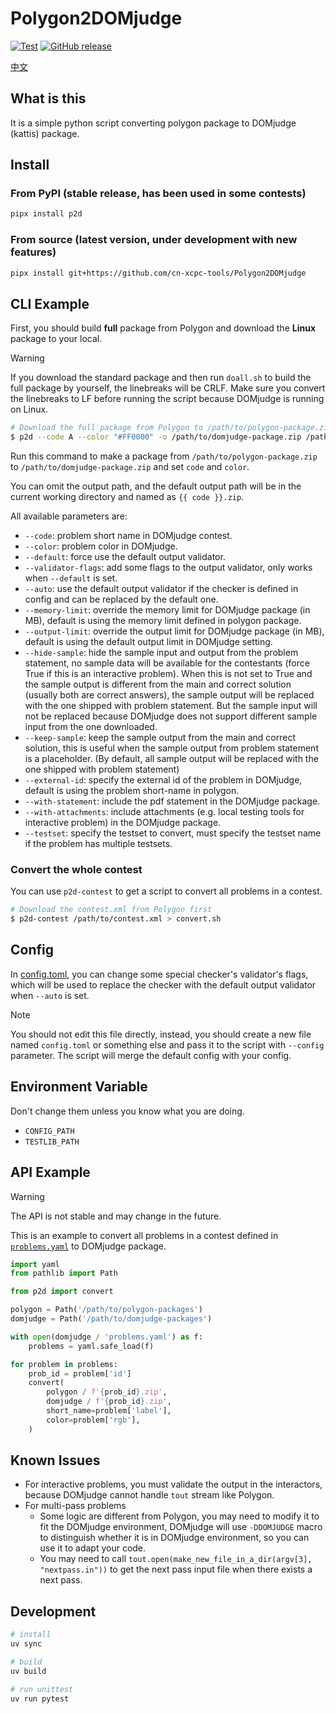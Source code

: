 # Polygon2DOMjudge

[![Test][gh-test-badge]][gh-test]
[![GitHub release][gh-release-badge]][gh-release]

[中文](README.cn.md)

## What is this

It is a simple python script converting polygon package to DOMjudge (kattis) package.

## Install

### From PyPI (stable release, has been used in some contests)

```bash
pipx install p2d
```

### From source (latest version, under development with new features)

```bash
pipx install git+https://github.com/cn-xcpc-tools/Polygon2DOMjudge
```

## CLI Example

First, you should build **full** package from Polygon and download the **Linux** package to your local.

> [!WARNING]
> If you download the standard package and then run `doall.sh` to build the full package by yourself, the linebreaks will be CRLF.
> Make sure you convert the linebreaks to LF before running the script because DOMjudge is running on Linux.

```bash
# Download the full package from Polygon to /path/to/polygon-package.zip
$ p2d --code A --color "#FF0000" -o /path/to/domjudge-package.zip /path/to/polygon-package.zip
```

Run this command to make a package from `/path/to/polygon-package.zip` to `/path/to/domjudge-package.zip` and set `code` and `color`.

You can omit the output path, and the default output path will be in the current working directory and named as `{{ code }}.zip`.

All available parameters are:

- `--code`: problem short name in DOMjudge contest.
- `--color`: problem color in DOMjudge.
- `--default`: force use the default output validator.
- `--validator-flags`: add some flags to the output validator, only works when `--default` is set.
- `--auto`: use the default output validator if the checker is defined in config and can be replaced by the default one.
- `--memory-limit`: override the memory limit for DOMjudge package (in MB), default is using the memory limit defined in polygon package.
- `--output-limit`: override the output limit for DOMjudge package (in MB), default is using the default output limit in DOMjudge setting.
- `--hide-sample`: hide the sample input and output from the problem statement, no sample data will be available for the contestants (force True if this is an interactive problem).
    When this is not set to True and the sample output is different from the main and correct solution (usually both are correct answers),
    the sample output will be replaced with the one shipped with problem statement.
    But the sample input will not be replaced because DOMjudge does not support different sample input from the one downloaded.
- `--keep-sample`: keep the sample output from the main and correct solution, this is useful when the sample output from problem statement is a placeholder.
    (By default, all sample output will be replaced with the one shipped with problem statement)
- `--external-id`: specify the external id of the problem in DOMjudge, default is using the problem short-name in polygon.
- `--with-statement`: include the pdf statement in the DOMjudge package.
- `--with-attachments`: include attachments (e.g. local testing tools for interactive problem) in the DOMjudge package.
- `--testset`: specify the testset to convert, must specify the testset name if the problem has multiple testsets.

### Convert the whole contest

You can use `p2d-contest` to get a script to convert all problems in a contest.

```bash
# Download the contest.xml from Polygon first
$ p2d-contest /path/to/contest.xml > convert.sh
```

## Config

In [config.toml](./p2d/asset/config.toml), you can change some special checker's validator's flags, which will be used to replace the checker with the default output validator when `--auto` is set.

> [!NOTE]
> You should not edit this file directly, instead, you should create a new file named `config.toml` or something else and pass it to the script with `--config` parameter. The script will merge the default config with your config.

## Environment Variable

Don't change them unless you know what you are doing.

- `CONFIG_PATH`
- `TESTLIB_PATH`

## API Example

> [!WARNING]
> The API is not stable and may change in the future.

This is an example to convert all problems in a contest defined in [`problems.yaml`](https://ccs-specs.icpc.io/draft/contest_package#problemsyaml) to DOMjudge package.

```python
import yaml
from pathlib import Path

from p2d import convert

polygon = Path('/path/to/polygon-packages')
domjudge = Path('/path/to/domjudge-packages')

with open(domjudge / 'problems.yaml') as f:
    problems = yaml.safe_load(f)

for problem in problems:
    prob_id = problem['id']
    convert(
        polygon / f'{prob_id}.zip',
        domjudge / f'{prob_id}.zip',
        short_name=problem['label'],
        color=problem['rgb'],
    )
```

## Known Issues

- For interactive problems, you must validate the output in the interactors, because DOMjudge cannot handle `tout` stream like Polygon.
- For multi-pass problems
  - Some logic are different from Polygon, you may need to modify it to fit the DOMjudge environment, DOMjudge will use `-DDOMJUDGE` macro to distinguish whether it is in DOMjudge environment, so you can use it to adapt your code.
  - You may need to call `tout.open(make_new_file_in_a_dir(argv[3], "nextpass.in"))` to get the next pass input file when there exists a next pass.

## Development

```bash
# install
uv sync

# build
uv build

# run unittest
uv run pytest

```

[gh-test-badge]: https://github.com/cn-xcpc-tools/Polygon2DOMjudge/actions/workflows/test.yml/badge.svg
[gh-test]: https://github.com/cn-xcpc-tools/Polygon2DOMjudge/actions/workflows/test.yml
[gh-release-badge]: https://img.shields.io/github/release/cn-xcpc-tools/Polygon2DOMjudge.svg
[gh-release]: https://GitHub.com/cn-xcpc-tools/Polygon2DOMjudge/releases/
